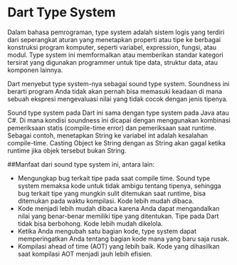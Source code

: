 # Dart Type System

Dalam bahasa pemrograman, type system adalah sistem logis yang terdiri dari seperangkat aturan yang menetapkan properti atau tipe ke berbagai konstruksi program komputer, seperti variabel, expression, fungsi, atau modul. Type system ini memformalkan atau memberikan standar kategori tersirat yang digunakan programmer untuk tipe data, struktur data, atau komponen lainnya.

Dart menyebut type system-nya sebagai sound type system. Soundness ini berarti program Anda tidak akan pernah bisa memasuki keadaan di mana sebuah ekspresi mengevaluasi nilai yang tidak cocok dengan jenis tipenya.

Sound type system pada Dart ini sama dengan type system pada Java atau C#. Di mana kondisi soundness ini dicapai dengan menggunakan kombinasi pemeriksaan statis (compile-time error) dan pemeriksaan saat runtime. Sebagai contoh, menetapkan String ke variabel int adalah kesalahan compile-time. Casting Object ke String dengan as String akan gagal ketika runtime jika objek tersebut bukan String.

##Manfaat dari sound type system ini, antara lain:

- Mengungkap bug terkait tipe pada saat compile time.
Sound type system memaksa kode untuk tidak ambigu tentang tipenya, sehingga bug terkait tipe yang mungkin sulit ditemukan saat runtime, bisa ditemukan pada waktu kompilasi.
Kode lebih mudah dibaca.
- Kode menjadi lebih mudah dibaca karena Anda dapat mengandalkan nilai yang benar-benar memiliki tipe yang ditentukan. Tipe pada Dart tidak bisa berbohong.
Kode lebih mudah dikelola.
- Ketika Anda mengubah satu bagian kode, type system dapat memperingatkan Anda tentang bagian kode mana yang baru saja rusak.
- Kompilasi ahead of time (AOT) yang lebih baik.
Kode yang dihasilkan saat kompilasi AOT menjadi jauh lebih efisien.